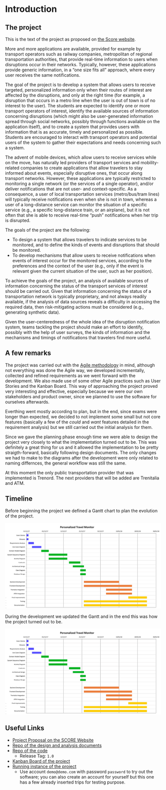 # Introduction

## The project

This is the text of the project as proposed on [the Score website](http://score-contest.org/2018/projects/ptm.php).

More and more applications are available, provided for example by transport operators such as railway companies, metropolitan of regional transportation authorities, that provide real-time information to users when disruptions occur in their networks. Typically, however, these applications provide generic information, in a “one size fits all” approach, where every user receives the same notifications.

The goal of the project is to develop a system that allows users to receive targeted, personalized information only when their routes of interest are affected by the disruptions, and only at the right time (for example, a disruption that occurs in a metro line when the user is out of town is of no interest to the user). The students are expected to identify one or more transport operators of interest, identify the available sources of information concerning disruptions (which might also be user-generated information spread through social networks, possibly through functions available on the application itself), and to create a system that provides users with information that is as accurate, timely and personalized as possible. Students are encouraged to interact with transport operators and potential users of the system to gather their expectations and needs concerning such a system.

The advent of mobile devices, which allow users to receive services while on the move, has naturally led providers of transport services and mobility-related companies to create applications that allow travelers to stay informed about events, especially disruptive ones, that occur along transport networks. However, these applications are typically restricted to monitoring a single network (or the services of a single operator), and/or deliver notifications that are not user- and context-specific. As a consequence, a user of local transportation services (metro/bus/tram lines) will typically receive notifications even when she is not in town, whereas a user of a long-distance service can monitor the situation of a specific service (e.g., a specific long-distance train, or an airplane), but it is not often that she is able to receive real-time “push” notifications when her trip is disrupted.

The goals of the project are the following:

* To design a system that allows travelers to indicate services to be monitored, and to define the kinds of events and disruptions that should be monitored.
* To develop mechanisms that allow users to receive notifications when events of interest occur for the monitored services, according to the preferences and the context of the user (e.g., only if the event is relevant given the current situation of the user, such as her position).

To achieve the goals of the project, an analysis of available sources of information concerning the status of the transport services of interest should be carried out. Given that information concerning the status of a transportation network is typically proprietary, and not always readily available, if the analysis of data sources reveals a difficulty in accessing the required data, then risk-mitigating actions must be considered (e.g., generating synthetic data).

Given the user-centeredness of the whole idea of the disruption notification system, teams tackling the project should make an effort to identify, possibly with the help of user surveys, the kinds of information and the mechanisms and timings of notifications that travelers find more useful.

## A few remarks

The project was carried out with the [Agile methodology](https://en.wikipedia.org/wiki/Agile_software_development) in mind, although not everything was done the Agile way, we developed incrementally, collected and refined requirements as we went forward with the development. We also made use of some other Agile practices such as User Stories and the Kanban Board. This way of approaching the project proved very interesting and effective, especially because we were our own stakeholders and product owner, since we planned to use the software for ourselves afterwards.

Everthing went mostly according to plan, but in the end, since exams were longer than expected, we decided to not implement some small but not core features (basically a few of the *could* and *want* features detailed in the requirement analysis) but we still carried out the initial analysis for them.

Since we gave the planning phase enough time we were able to design the project very closely to what the implementation turned out to be. This was definitely a great thing for us and it allowed the implementation to be pretty straigth-forward, basically following design documents. The only changes we had to make to the diagrams after the development were only related to naming differnces, the general workflow was still the same.

At this moment the only public transportation provider that was implemented is Trenord. The next providers that will be added are Trenitalia and ATM.

## Timeline

Before beginning the project we defined a Gantt chart to plan the evolution of the project.

![](Images/Gantt-old.png "Initial Gantt Diagram")

During the development we updated the Gantt and in the end this was how the project turned out to be.

![](Images/Gantt-old.png "Final Gantt Diagram")

## Useful Links

* [Project Proposal on the SCORE Website](http://score-contest.org/2018/projects/ptm.php)
* [Repo of the design and analysis documents](https://github.com/PersonalizedTravelMonitor/Documents)
* [Repo of the code](https://github.com/PersonalizedTravelMonitor/Application)
	* Release Tag: `1.0`
* [Kanban Board of the project](https://github.com/PersonalizedTravelMonitor/Application/projects/1)
* [Running instance of the project](https://travelmonitor.duckdns.org)
	* Use account `demo@demo.com` with password `password` to try out the software; you can also create an account for yourself but this one has a few already inserted trips for testing purpose.

